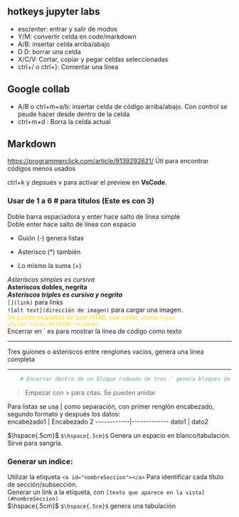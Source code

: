 
## hotkeys jupyter labs
* esc/enter: entrar y salir de modos
* Y/M: convertir celda en code/markdown
* A/B: insertar celda arriba/abajo
* D D: borrar una celda
* X/C/V: Cortar, copiar y pegar celdas seleccionadas
* ctrl+/ o ctrl+}: Comentar una línea

## Google collab
* A/B o ctrl+m+a/b: insertar celda de código arriba/abajo. Con control se peude hacer desde dentro de la celda
* ctrl+m+d : Borra la celda actual

## Markdown

https://programmerclick.com/article/9139292621/
Útl para encontrar códigos menos usados

ctrl+k y depsués v para activar el preview en **VsCode**.
### Usar de 1 a 6 # para títulos (Este es con 3)
Doble barra espaciadora y enter hace salto de línea simple  
Doble enter hace salto de línea con espacio

- Guión (-) genera listas
* Asterisco (*) también
+ Lo mismo la suma (+)

*Asteriscos simples es cursiva*  
**Asteriscos dobles, negrita**  
***Asteriscos triples es cursiva y negrita***  
`[](link)` para links  
`![alt text](dirección de imagen)` para cargar una imagen.   
<span style='color:#ffd700'>Se puede etiquetas de usar HTML con estilo, como  `<span style='color:#ffd700'></span>`</span>  
Encerrar en ` es para mostrar la línea de código como texto  

---
Tres guiones o asteriscos entre renglones vacíos, genera una línea completa  

***

```python 
    # Encerrar dentro de un bloque rodeado de tres ` genera bloques de código. Escribir qué lenguaje luego de las primeras tres lo reconoce como tal.
```
> Empezar con > para citas. Se pueden anidar  

Para listas se usa | como separación, con primer renglón encabezado, segundo formato y después los datos:  
encabezado1 | Encabezado 2
------------|-------------
dato1       | dato2

$\hspace{.5cm}$ `$\hspace{.5cm}$` Genera un espacio en blanco/tabulación. Sirve para sangría.  

### Generar un índice:

Utilizar la etiqueta `<a id="nombreSeccion"></a>` Para identificar cada título de sección/subsección.  
Generar un link a la etiqueta, con `[texto que aparece en la vista](#nombreSeccion)`  
$\hspace{.5cm}$ `$\hspace{.5cm}$` genera una tabulación 
